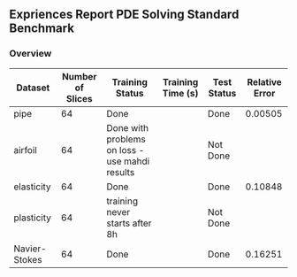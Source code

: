 ## Expriences Report PDE Solving Standard Benchmark

### Overview

|Dataset|Number of Slices|Training Status|Training Time (s)|Test Status|Relative Error|
|---|---|---|---|---|---|
|pipe|64|Done| |Done|0.00505|
|airfoil|64|Done with problems on loss - use mahdi results| |Not Done| |
|elasticity|64|Done| |Done|0.10848|
|plasticity|64|training never starts after 8h| |Not Done| |
|Navier-Stokes|64|Done| |Done|0.16251|